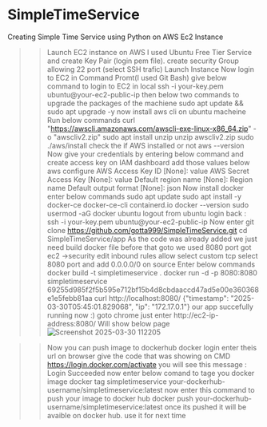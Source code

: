 # SimpleTimeService
Creating Simple Time Service using Python on AWS Ec2 Instance 
>> Launch EC2 instance on AWS
>> I used Ubuntu Free Tier Service and create Key Pair (login pem file).
>> create security Group allowing 22 port (select SSH trafic) Launch Instance
>Now login to EC2 in Command Promt(I used Git Bash) give below command to login to EC2 in local
>> ssh -i your-key.pem ubuntu@your-ec2-public-ip
>> then below two commands to upgrade the packages of the machiene
>> sudo apt update && sudo apt upgrade -y
>> now install aws cli on ubuntu macheine
>Run below commands
curl "https://awscli.amazonaws.com/awscli-exe-linux-x86_64.zip" -o "awscliv2.zip"
sudo apt install unzip
unzip awscliv2.zip
sudo ./aws/install
>> check the if AWS installed or not
>> aws --version
>Now give your credentials by entering below command and create access key on IAM dashboard add those values below
>> aws configure
AWS Access Key ID [None]: value
AWS Secret Access Key [None]: value
Default region name [None]: Region name
Default output format [None]: json
>> Now install docker enter below commands
>> sudo apt update
sudo apt install -y docker-ce docker-ce-cli containerd.io
docker --version
sudo usermod -aG docker ubuntu
logout from ubuntu login back : ssh -i your-key.pem ubuntu@your-ec2-public-ip
>> Now enter git clone https://github.com/gotta999/SimpleTimeService.git
>> cd SimpleTimeService/app
>> As the code was already added we just need build docker file before that goto we used 8080 port got ec2 ->security edit inbound rules allow select custom tcp select 8080 port and add 0.0.0.0/0 on source
>> Enter below commands
docker build -t simpletimeservice .
docker run -d -p 8080:8080 simpletimeservice
69255d985f2f5b595e712bf15b4d8cbdaaccd47ad5e00e360368e1e5febb81aa
>> curl http://localhost:8080/
{"timestamp": "2025-03-30T05:45:01.829068", "ip": "172.17.0.1"}
>> our app succefully running now :)
>> goto chrome just enter http://ec2-ip-address:8080/
>> Will show below page
>> ![Screenshot 2025-03-30 112205](https://github.com/user-attachments/assets/33ce6a16-4ea6-465f-afc4-ae7e4870fd16)

>> Now you can push image to dockerhub
>> docker login
>> enter theis url on browser  give the code that was showing on CMD https://login.docker.com/activate
>> you will see this message :
>> Login Succeeded
>> now enter below comand to tage you docker image
>>  docker tag simpletimeservice your-dockerhub-username/simpletimeservice:latest
>> now enter this command to push your image to docker hub
>>  docker push your-dockerhub-username/simpletimeservice:latest
>> once its pushed it will be avaible on docker hub. use it for next time


